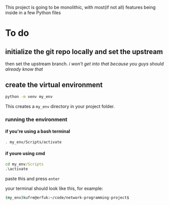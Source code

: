 This project is going to be monolithic, with most(if not all) features being inside in a few Python files 






# To do

## initialize the git repo locally and set the upstream

then set the upstream branch. *i won't get into that because you guys should already know that*

## create the virtual environment

 ```bash
 python -m venv my_env
```

This creates a `my_env` directory in your project folder.

### running the environment

#### if you're using a bash terminal

```bash
. my_env/Scripts/activate 
```

#### if youre using cmd

```cmd
cd my_env/Scripts
.\activate
```

paste this and press `enter`

your terminal should look like this, for example:

```bash
(my_env)kufre@erfuk:~/code/network-programming-project$ 
```
